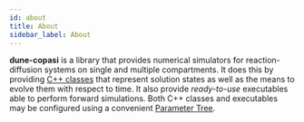 ```yaml
---
id: about
title: About
sidebar_label: About
---
```


**dune-copasi** is a library that provides numerical simulators for
reaction-diffusion systems on single and multiple compartments. It does this by
providing [C++ classes](install_use) that represent solution states as well as the
means to evolve them with respect to time. It also provide *ready-to-use*
executables able to perform forward simulations. Both C++ classes and executables
may be configured using a convenient [Parameter Tree](param_tree).
